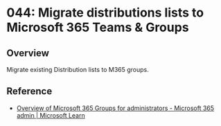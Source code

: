 # 044: Migrate distributions lists to Microsoft 365 Teams & Groups

## Overview

Migrate existing Distribution lists to M365 groups.

## Reference

* [Overview of Microsoft 365 Groups for administrators - Microsoft 365 admin | Microsoft Learn](https://learn.microsoft.com/en-us/microsoft-365/admin/create-groups/office-365-groups?view=o365-worldwide)
